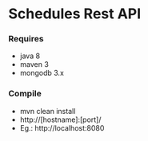 # Schedules Rest API #


### Requires ###

* java 8
* maven 3
* mongodb 3.x


### Compile ###

* mvn clean install
* http://[hostname]:[port]/
* Eg.: http://localhost:8080